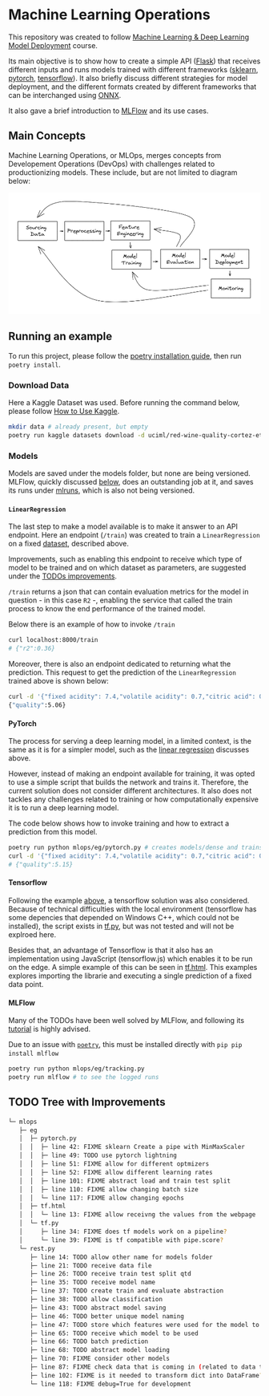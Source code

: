 # Machine Learning Operations

This repository was created to follow [Machine Learning & Deep Learning Model Deployment](https://gympass.udemy.com/course/machine-learning-deep-learning-model-deployment/) course.

Its main objective is to show how to create a simple API ([Flask](https://flask.palletsprojects.com/en/)) that receives different inputs and runs models trained with different frameworks ([sklearn](https://scikit-learn.org/stable/), [pytorch](https://pytorch.org/), [tensorflow](https://www.tensorflow.org/)). It also briefly discuss different strategies for model deployment, and the different formats created by different frameworks that can be interchanged using [ONNX](https://onnx.ai/).

It also gave a brief introduction to [MLFlow](https://mlflow.org/) and its use cases.

## Main Concepts

Machine Learning Operations, or MLOps, merges concepts from Developement Operations (DevOps) with challenges related to productionizing models. These include, but are not limited to diagram below:

![Diagram of the Machine Learning Pipeline](assets/simple_diagram.png)

## Running an example

To run this project, please follow the [poetry installation guide](https://python-poetry.org/docs/), then run `poetry install`.

### Download Data

Here a Kaggle Dataset was used. Before running the command below, please follow [How to Use Kaggle](https://www.kaggle.com/docs/api).

```bash
mkdir data # already present, but empty
poetry run kaggle datasets download -d uciml/red-wine-quality-cortez-et-al-2009 -p data/ --unzip
```

### Models

Models are saved under the models folder, but none are being versioned. MLFlow, quickly discussed [below](#mlflow), does an outstanding job at it, and saves its runs under [mlruns](mlruns/), which is also not being versioned.

#### `LinearRegression`

The last step to make a model available is to make it answer to an API endpoint. Here an endpoint (`/train`) was created to train a `LinearRegression` on a fixed [dataset](#download-data), described above.

Improvements, such as enabling this endpoint to receive which type of model to be trained and on which dataset as parameters, are suggested under the [TODOs improvements](#todo-tree-with-improvements).

`/train` returns a json that can contain evaluation metrics for the model in question - in this case `R2` -, enabling the service that called the train process to know the end performance of the trained model.

Below there is an example of how to invoke `/train`

```bash
curl localhost:8000/train
# {"r2":0.36}
```

Moreover, there is also an endpoint dedicated to returning what the prediction. This request to get the prediction of the `LinearRegression` trained above is shown below:

```bash
curl -d '{"fixed acidity": 7.4,"volatile acidity": 0.7,"citric acid": 0.0,"residual sugar": 1.9,"chlorides": 0.076,"free sulfur dioxide": 11.0,"total sulfur dioxide": 34.0,"density": 0.9978,"pH": 3.51,"sulphates": 0.56,"alcohol": 9.4}'  -H "Content-Type: application/json" -X POST localhost:8000/predict
{"quality":5.06}
```

#### PyTorch

The process for serving a deep learning model, in a limited context, is the same as it is for a simpler model, such as the [linear regression](#linearregression) discusses above.

However, instead of making an endpoint available for training, it was opted to use a simple script that builds the network and trains it. Therefore, the current solution does not consider different architectures. It also does not tackles any challenges related to training or how computationally expensive it is to run a deep learning model.

The code below shows how to invoke training and how to extract a prediction from this model.

```bash
poetry run python mlops/eg/pytorch.py # creates models/dense and trains it
curl -d '{"fixed acidity": 7.4,"volatile acidity": 0.7,"citric acid": 0.0,"residual sugar": 1.9,"chlorides": 0.076,"free sulfur dioxide": 11.0,"total sulfur dioxide": 34.0,"density": 0.9978,"pH": 3.51,"sulphates": 0.56,"alcohol": 9.4}'  -H "Content-Type: application/json" -X POST localhost:8000/predict_net # uses pytorch model to make prediction 
# {"quality":5.15}
```

#### Tensorflow

Following the example [above](#pytorch), a tensorflow solution was also considered. Because of technical difficulties with the local environment (tensorflow has some depencies that depended on Windows C++, which could not be installed), the script exists in [tf.py](/mlops/eg/tf.py), but was not tested and will not be explroed here.

Besides that, an advantage of Tensorflow is that it also has an implementation using JavaScript (tensorflow.js) which enables it to be run on the edge. A simple example of this can be seen in [tf.html](/mlops/eg/tf.html). This examples explores importing the librarie and executing a single prediction of a fixed data point.

#### MLFlow

Many of the TODOs have been well solved by MLFlow, and following its [tutorial](https://mlflow.org/docs/latest/tutorials-and-examples/index.html) is highly advised.

Due to an issue with [`poetry`](https://github.com/python-poetry/poetry/issues/697), this must be installed directly with `pip pip install mlflow`

```bash
poetry run python mlops/eg/tracking.py
poetry run mlflow # to see the logged runs
```

## TODO Tree with Improvements

```bash
└─ mlops
   ├─ eg
   │  ├─ pytorch.py
   │  │  ├─ line 42: FIXME sklearn Create a pipe with MinMaxScaler
   │  │  ├─ line 49: TODO use pytorch lightning
   │  │  ├─ line 51: FIXME allow for different optmizers
   │  │  ├─ line 52: FIXME allow different learning rates
   │  │  ├─ line 101: FIXME abstract load and train test split
   │  │  ├─ line 110: FIXME allow changing batch size
   │  │  └─ line 117: FIXME allow changing epochs
   │  ├─ tf.html
   │  │  └─ line 13: FIXME allow receivng the values from the webpage
   │  └─ tf.py
   │     ├─ line 34: FIXME does tf models work on a pipeline?
   │     └─ line 39: FIXME is tf compatible with pipe.score?
   └─ rest.py
      ├─ line 14: TODO allow other name for models folder
      ├─ line 21: TODO receive data file
      ├─ line 26: TODO receive train test split qtd
      ├─ line 35: TODO receive model name
      ├─ line 37: TODO create train and evaluate abstraction
      ├─ line 38: TODO allow classification
      ├─ line 43: TODO abstract model saving
      ├─ line 46: TODO better unique model naming
      ├─ line 47: TODO store which features were used for the model to make sure prediction is done correctly
      ├─ line 65: TODO receive which model to be used
      ├─ line 66: TODO batch prediction
      ├─ line 68: TODO abstract model loading
      ├─ line 70: FIXME consider other models
      ├─ line 87: FIXME check data that is coming in (related to data that was used to train the model)
      ├─ line 102: FIXME is it needed to transform dict into DataFrame?
      └─ line 118: FIXME debug=True for development
```

